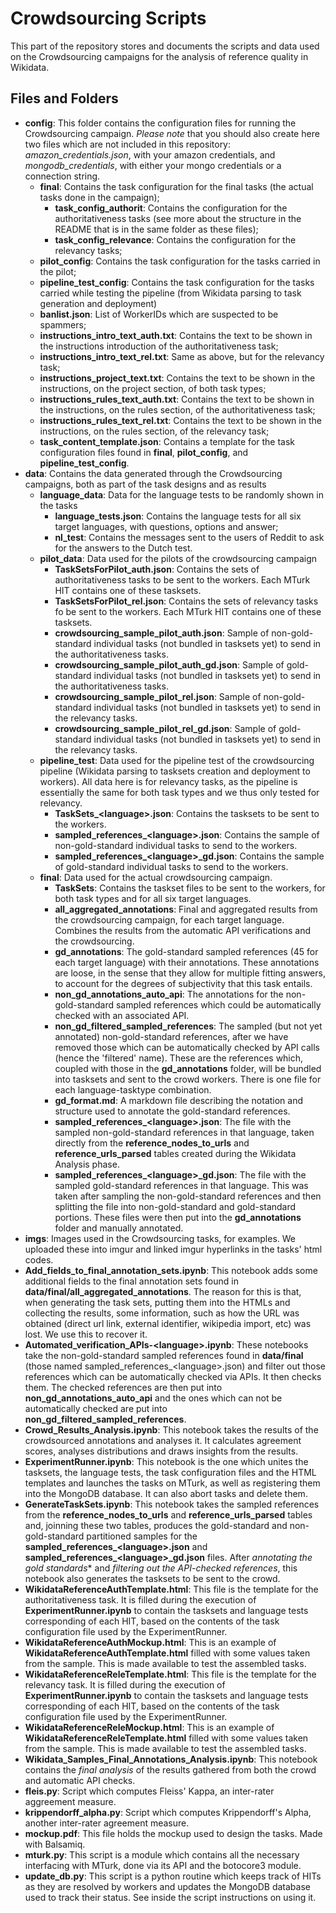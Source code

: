# Crowdsourcing Scripts

This part of the repository stores and documents the scripts and data used on the Crowdsourcing campaigns for the analysis of reference quality in Wikidata.

## Files and Folders

- **config**: This folder contains the configuration files for running the Crowdsourcing campaign. *Please note* that you should also create here two files which are not included in this repository: *amazon_credentials.json*, with your amazon credentials, and *mongodb_credentials*, with either your mongo credentials or a connection string.
    - **final**: Contains the task configuration for the final tasks (the actual tasks done in the campaign);
        - **task_config_authorit**: Contains the configuration for the authoritativeness tasks (see more about the structure in the README that is in the same folder as these files);
        - **task_config_relevance**: Contains the configuration for the relevancy tasks;
    - **pilot_config**: Contains the task configuration for the tasks carried in the pilot;
    - **pipeline_test_config**: Contains the task configuration for the tasks carried while testing the pipeline (from Wikidata parsing to task generation and deployment)
    - **banlist.json**: List of WorkerIDs which are suspected to be spammers;
    - **instructions_intro_text_auth.txt**: Contains the text to be shown in the instructions introduction of the authoritativeness task;
    - **instructions_intro_text_rel.txt**: Same as above, but for the relevancy task;
    - **instructions_project_text.txt**: Contains the text to be shown in the instructions, on the project section, of both task types;
    - **instructions_rules_text_auth.txt**: Contains the text to be shown in the instructions, on the rules section, of the authoritativeness task;
    - **instructions_rules_text_rel.txt**: Contains the text to be shown in the instructions, on the rules section, of the relevancy task;
    - **task_content_template.json**: Contains a template for the task configuration files found in **final**, **pilot_config**, and **pipeline_test_config**.
- **data**: Contains the data generated through the Crowdsourcing campaigns, both as part of the task designs and as results
    - **language_data**: Data for the language tests to be randomly shown in the tasks
        - **language_tests.json**: Contains the language tests for all six target languages, with questions, options and answer;
        - **nl_test**: Contains the messages sent to the users of Reddit to ask for the answers to the Dutch test.
    - **pilot_data**: Data used for the pilots of the crowdsourcing campaign
        - **TaskSetsForPilot_auth.json**: Contains the sets of authoritativeness tasks to be sent to the workers. Each MTurk HIT contains one of these tasksets.
        - **TaskSetsForPilot_rel.json**: Contains the sets of relevancy tasks fo be sent to the workers. Each MTurk HIT contains one of these tasksets.
        - **crowdsourcing_sample_pilot_auth.json**: Sample of non-gold-standard individual tasks (not bundled in tasksets yet) to send in the authoritativeness tasks.
        - **crowdsourcing_sample_pilot_auth_gd.json**: Sample of gold-standard individual tasks (not bundled in tasksets yet) to send in the authoritativeness tasks.
        - **crowdsourcing_sample_pilot_rel.json**: Sample of non-gold-standard individual tasks (not bundled in tasksets yet) to send in the relevancy tasks.
        - **crowdsourcing_sample_pilot_rel_gd.json**: Sample of gold-standard individual tasks (not bundled in tasksets yet) to send in the relevancy tasks.
    - **pipeline_test**: Data used for the pipeline test of the crowdsourcing pipeline (Wikidata parsing to tasksets creation and deployment to workers). All data here is for relevancy tasks, as the pipeline is essentially the same for both task types and we thus only tested for relevancy.
        - **TaskSets_\<language\>.json**: Contains the tasksets to be sent to the workers.
        - **sampled_references_\<language\>.json**: Contains the sample of non-gold-standard individual tasks to send to the workers.
        - **sampled_references_\<language\>_gd.json**: Contains the sample of   gold-standard individual tasks to send to the workers.
    - **final**: Data used for the actual crowdsourcing campaign.
        - **TaskSets**: Contains the taskset files to be sent to the workers, for both task types and for all six target languages.
        - **all_aggregated_annotations**: Final and aggregated results from the crowdsourcing campaign, for each target language. Combines the results from the automatic API verifications and the crowdsourcing.
        - **gd_annotations**: The gold-standard sampled references (45 for each target language) with their annotations. These annotations are loose, in the sense that they allow for multiple fitting answers, to account for the degrees of subjectivity that this task entails.
        - **non_gd_annotations_auto_api**: The annotations for the non-gold-standard sampled references which could be automatically checked with an associated API.
        - **non_gd_filtered_sampled_references**: The sampled (but not yet annotated) non-gold-standard references, after we have removed those which can be automatically checked by API calls (hence the 'filtered' name). These are the references which, coupled with those in the **gd_annotations** folder, will be bundled into tasksets and sent to the crowd workers. There is one file for each language-tasktype combination.
        - **gd_format.md**: A markdown file describing the notation and structure used to annotate the gold-standard references.
        - **sampled_references_\<language\>.json**: The file with the sampled non-gold-standard references in that language, taken directly from the **reference_nodes_to_urls** and **reference_urls_parsed** tables created during the Wikidata Analysis phase.
        - **sampled_references_\<language\>_gd.json**: The file with the sampled gold-standard references in that language. This was taken after sampling the non-gold-standard references and then splitting the file into non-gold-standard and gold-standard portions. These files were then put into the **gd_annotations** folder and manually annotated.
- **imgs**: Images used in the Crowdsourcing tasks, for examples. We uploaded these into imgur and linked imgur hyperlinks in the tasks' html codes.
- **Add_fields_to_final_annotation_sets.ipynb**: This notebook adds some additional fields to the final annotation sets found in **data/final/all_aggregated_annotations**. The reason for this is that, when generating the task sets, putting them into the HTMLs and collecting the results, some information, such as how the URL was obtained (direct url link, external identifier, wikipedia import, etc) was lost. We use this to recover it.
- **Automated_verification_APIs-\<language\>.ipynb**: These notebooks take the non-gold-standard sampled references found in **data/final** (those named sampled_references_\<language\>.json) and filter out those references which can be automatically checked via APIs. It then checks them. The checked references are then put into **non_gd_annotations_auto_api** and the ones which can not be automatically checked are put into **non_gd_filtered_sampled_references**.
- **Crowd_Results_Analysis.ipynb**: This notebook takes the results of the crowdsourced annotations and analyses it. It calculates agreement scores, analyses distributions and draws insights from the results.
- **ExperimentRunner.ipynb**: This notebook is the one which unites the tasksets, the language tests, the task configuration files and the HTML templates and launches the tasks on MTurk, as well as registering them into the MongoDB database. It can also abort tasks and delete them.
- **GenerateTaskSets.ipynb**: This notebook takes the sampled references from the **reference_nodes_to_urls** and **reference_urls_parsed** tables and, joinning these two tables, produces the gold-standard and non-gold-standard partitioned samples for the **sampled_references_\<language\>.json** and **sampled_references_\<language\>_gd.json** files. After *annotating the gold standards** and *filtering out the API-checked references*, this notebook also generates the tasksets to be sent to the crowd.
- **WikidataReferenceAuthTemplate.html**: This file is the template for the authoritativeness task. It is filled during the execution of **ExperimentRunner.ipynb** to contain the tasksets and language tests corresponding of each HIT, based on the contents of the task configuration file used by the ExperimentRunner.
- **WikidataReferenceAuthMockup.html**: This is an example of **WikidataReferenceAuthTemplate.html** filled with some values taken from the sample. This is made available to test the assembled tasks.
- **WikidataReferenceReleTemplate.html**: This file is the template for the relevancy task. It is filled during the execution of **ExperimentRunner.ipynb** to contain the tasksets and language tests corresponding of each HIT, based on the contents of the task configuration file used by the ExperimentRunner.
- **WikidataReferenceReleMockup.html**: This is an example of **WikidataReferenceReleTemplate.html** filled with some values taken from the sample. This is made available to test the assembled tasks.
- **Wikidata_Samples_Final_Annotations_Analysis.ipynb**: This notebook contains the *final analysis* of the results gathered from both the crowd and automatic API checks.
- **fleis.py**: Script which computes Fleiss' Kappa, an inter-rater aggreement measure.
- **krippendorff_alpha.py**: Script which computes Krippendorff's Alpha, another inter-rater agreement measure.
- **mockup.pdf**: This file holds the mockup used to design the tasks. Made with Balsamiq.
- **mturk.py**: This script is a module which contains all the necessary interfacing with MTurk, done via its API and the botocore3 module.
- **update_db.py**: This script is a python routine which keeps track of HITs as they are resolved by workers and updates the MongoDB database used to track their status. See inside the script instructions on using it.